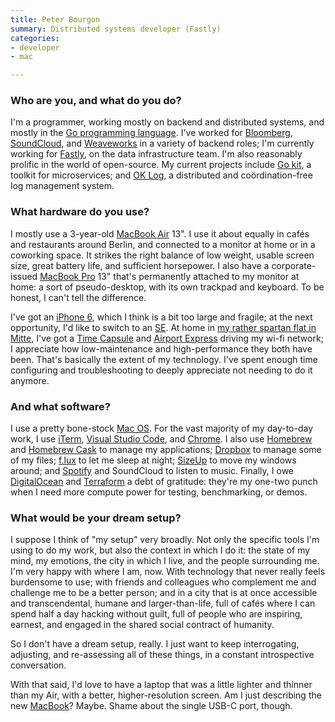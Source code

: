 ```yaml
---
title: Peter Bourgon
summary: Distributed systems developer (Fastly)
categories:
- developer
- mac

---
```


### Who are you, and what do you do?

I'm a programmer, working mostly on backend and distributed systems, and mostly in the [Go programming language][go]. I've worked for [Bloomberg](https://bloomberg.com/ "A business news site."), [SoundCloud][], and [Weaveworks](https://www.weave.works/ "A software company.") in a variety of backend roles; I'm currently working for [Fastly][], on the data infrastructure team. I'm also reasonably prolific in the world of open-source. My current projects include [Go kit][go-kit], a toolkit for microservices; and [OK Log][ok-log], a distributed and coördination-free log management system.

### What hardware do you use?

I mostly use a 3-year-old [MacBook Air][macbook-air] 13". I use it about equally in cafés and restaurants around Berlin, and connected to a monitor at home or in a coworking space. It strikes the right balance of low weight, usable screen size, great battery life, and sufficient horsepower. I also have a corporate-issued [MacBook Pro][macbook-pro] 13" that's permanently attached to my monitor at home: a sort of pseudo-desktop, with its own trackpad and keyboard. To be honest, I can't tell the difference.

I've got an [iPhone 6][iphone-6], which I think is a bit too large and fragile; at the next opportunity, I'd like to switch to an [SE][iphone-se]. At home in [my rather spartan flat in Mitte](https://peter.bourgon.org/berlin-flat/ "Photos of Peter's flat in Berlin."), I've got a [Time Capsule][time-capsule] and [Airport Express][airport-express] driving my wi-fi network; I appreciate how low-maintenance and high-performance they both have been. That's basically the extent of my technology. I've spent enough time configuring and troubleshooting to deeply appreciate not needing to do it anymore.

### And what software?

I use a pretty bone-stock [Mac OS][macos]. For the vast majority of my day-to-day work, I use [iTerm][iterm2], [Visual Studio Code][visual-studio-code], and [Chrome][]. I also use [Homebrew][] and [Homebrew Cask][homebrew-cask] to manage my applications; [Dropbox][] to manage some of my files; [f.lux][] to let me sleep at night; [SizeUp][] to move my windows around; and [Spotify][] and SoundCloud to listen to music. Finally, I owe [DigitalOcean][] and [Terraform][] a debt of gratitude: they're my one-two punch when I need more compute power for testing, benchmarking, or demos.

### What would be your dream setup?

I suppose I think of "my setup" very broadly. Not only the specific tools I'm using to do my work, but also the context in which I do it: the state of my mind, my emotions, the city in which I live, and the people surrounding me. I'm very happy with where I am, now. With technology that never really feels burdensome to use; with friends and colleagues who complement me and challenge me to be a better person; and in a city that is at once accessible and transcendental, humane and larger-than-life, full of cafés where I can spend half a day hacking without guilt, full of people who are inspiring, earnest, and engaged in the shared social contract of humanity.

So I don't have a dream setup, really. I just want to keep interrogating, adjusting, and re-assessing all of these things, in a constant introspective conversation.

With that said, I'd love to have a laptop that was a little lighter and thinner than my Air, with a better, higher-resolution screen. Am I just describing the new [MacBook][macbook.2]? Maybe. Shame about the single USB-C port, though.

[airport-express]: https://www.apple.com/airport-express/ "A small wireless access point."
[iphone-6]: https://en.wikipedia.org/wiki/IPhone_6 "A smartphone."
[iphone-se]: https://en.wikipedia.org/wiki/IPhone_SE "A 4 inch smartphone."
[macbook-air]: https://www.apple.com/macbook-air/ "A very thin laptop."
[macbook-pro]: https://www.apple.com/macbook-pro/ "A laptop."
[macbook.2]: https://en.wikipedia.org/wiki/MacBook_(2015_version) "A very thin 12 inch laptop."
[time-capsule]: https://www.apple.com/airport-time-capsule/ "A WiFi access point and backup system."
[chrome]: https://www.google.com/intl/en/chrome/browser/ "A WebKit-based browser, where each tab runs in its own thread."
[digitalocean]: https://www.digitalocean.com/ "An SSD-based web hosting service."
[dropbox]: https://www.dropbox.com/ "Online syncing and storage."
[f.lux]: https://justgetflux.com/ "A tool to make the colour of your screen adapt to the current time of day."
[fastly]: https://fastly.com/ "A CDN."
[go-kit]: https://gokit.io/ "A microservices toolkit for Go."
[go]: https://golang.org/ "A compiled programming language."
[homebrew-cask]: https://github.com/caskroom/homebrew-cask "A command-line tool for installing Mac applications."
[homebrew]: http://brew.sh "Command-line package manager for Mac OS X."
[iterm2]: https://iterm2.com/ "An alternative terminal application for Mac OS X."
[macos]: https://en.wikipedia.org/wiki/MacOS "An operating system for Mac hardware."
[ok-log]: https://github.com/oklog/oklog/ "A distributed log management tool."
[sizeup]: http://www.irradiatedsoftware.com/sizeup/ "Mac software for arranging windows."
[soundcloud]: https://soundcloud.com/ "An audio creation and sharing service."
[spotify]: https://www.spotify.com/us/ "A music streaming service."
[terraform]: https://www.terraform.io/ "A tool for managing computer infrastructure."
[visual-studio-code]: https://code.visualstudio.com/ "A development IDE."
